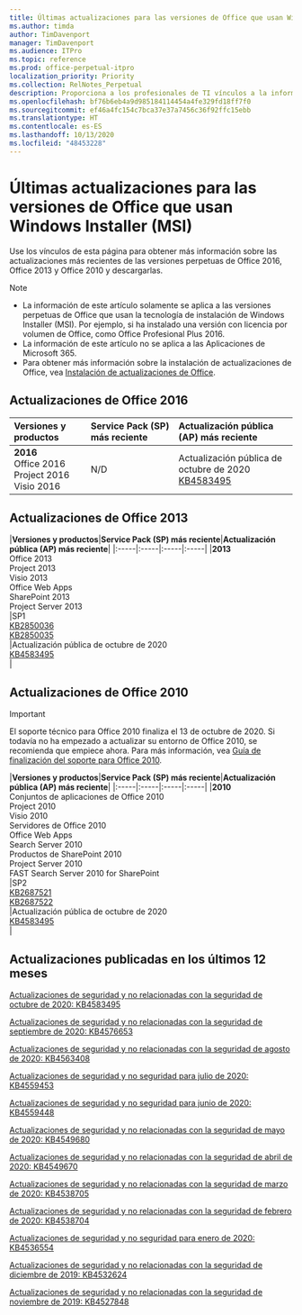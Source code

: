 ```yaml
---
title: Últimas actualizaciones para las versiones de Office que usan Windows Installer (MSI)
ms.author: timda
author: TimDavenport
manager: TimDavenport
ms.audience: ITPro
ms.topic: reference
ms.prod: office-perpetual-itpro
localization_priority: Priority
ms.collection: RelNotes_Perpetual
description: Proporciona a los profesionales de TI vínculos a la información de las últimas actualizaciones de las versiones perpetuas de Office 2016, Office 2013 y Office 2010.
ms.openlocfilehash: bf76b6eb4a9d985184114454a4fe329fd18ff7f0
ms.sourcegitcommit: ef46a4fc154c7bca37e37a7456c36f92ffc15ebb
ms.translationtype: HT
ms.contentlocale: es-ES
ms.lasthandoff: 10/13/2020
ms.locfileid: "48453228"
---
```

# <a name="latest-updates-for-versions-of-office-that-use-windows-installer-msi"></a>Últimas actualizaciones para las versiones de Office que usan Windows Installer (MSI)

Use los vínculos de esta página para obtener más información sobre las actualizaciones más recientes de las versiones perpetuas de Office 2016, Office 2013 y Office 2010 y descargarlas.
  
 
> [!NOTE]
> - La información de este artículo solamente se aplica a las versiones perpetuas de Office que usan la tecnología de instalación de Windows Installer (MSI). Por ejemplo, si ha instalado una versión con licencia por volumen de Office, como Office Profesional Plus 2016.
> - La información de este artículo no se aplica a las Aplicaciones de Microsoft 365.
> - Para obtener más información sobre la instalación de actualizaciones de Office, vea [Instalación de actualizaciones de Office](https://support.office.com/article/2ab296f3-7f03-43a2-8e50-46de917611c5). 


## <a name="office-2016-updates"></a>Actualizaciones de Office 2016

|**Versiones y productos**|**Service Pack (SP) más reciente**|**Actualización pública (AP) más reciente**|
|:-----|:-----|:-----|
|**2016** <br/> Office 2016  <br/> Project 2016  <br/> Visio 2016  <br/> |N/D  <br/> |Actualización pública de octubre de 2020  <br/> [KB4583495](https://support.microsoft.com/help/4583495) <br/> |
   
## <a name="office-2013-updates"></a>Actualizaciones de Office 2013

|**Versiones y productos**|**Service Pack (SP) más reciente**|**Actualización pública (AP) más reciente**|
|:-----|:-----|:-----|:-----|
|**2013** <br/> Office 2013  <br/> Project 2013  <br/> Visio 2013  <br/> Office Web Apps  <br/> SharePoint 2013  <br/> Project Server 2013  <br/> |SP1 <br/> [KB2850036](https://support.microsoft.com/kb/2850036) <br/>[KB2850035](https://support.microsoft.com/kb/2850035) <br/> |Actualización pública de octubre de 2020  <br/> [KB4583495](https://support.microsoft.com/help/4583495) <br/> |
   
## <a name="office-2010-updates"></a>Actualizaciones de Office 2010
> [!IMPORTANT]
> El soporte técnico para Office 2010 finaliza el 13 de octubre de 2020. Si todavía no ha empezado a actualizar su entorno de Office 2010, se recomienda que empiece ahora. Para más información, vea [Guía de finalización del soporte para Office 2010](https://docs.microsoft.com/DeployOffice/office-2010-end-support-roadmap). 

|**Versiones y productos**|**Service Pack (SP) más reciente**|**Actualización pública (AP) más reciente**|
|:-----|:-----|:-----|:-----|
|**2010** <br/> Conjuntos de aplicaciones de Office 2010  <br/> Project 2010  <br/> Visio 2010  <br/> Servidores de Office 2010  <br/> Office Web Apps  <br/> Search Server 2010  <br/> Productos de SharePoint 2010  <br/> Project Server 2010  <br/> FAST Search Server 2010 for SharePoint  <br/> |SP2 <br/>[KB2687521](https://support.microsoft.com/kb/2687521) <br/> [KB2687522](https://support.microsoft.com/kb/2687522) <br/> |Actualización pública de octubre de 2020  <br/> [KB4583495](https://support.microsoft.com/help/4583495) <br/>|
   

   
## <a name="updates-released-in-past-12-months"></a>Actualizaciones publicadas en los últimos 12 meses
[Actualizaciones de seguridad y no relacionadas con la seguridad de octubre de 2020: KB4583495](https://support.microsoft.com/help/4583495)

[Actualizaciones de seguridad y no relacionadas con la seguridad de septiembre de 2020: KB4576653](https://support.microsoft.com/help/4576653)

[Actualizaciones de seguridad y no relacionadas con la seguridad de agosto de 2020: KB4563408](https://support.microsoft.com/help/4563408)

[ Actualizaciones de seguridad y no seguridad para julio de 2020: KB4559453 ](https://support.microsoft.com/help/4559453)

[Actualizaciones de seguridad y no seguridad para junio de 2020: KB4559448](https://support.microsoft.com/help/4559448)

[Actualizaciones de seguridad y no relacionadas con la seguridad de mayo de 2020: KB4549680](https://support.microsoft.com/help/4549680)

[Actualizaciones de seguridad y no relacionadas con la seguridad de abril de 2020: KB4549670](https://support.microsoft.com/help/4549670)

[Actualizaciones de seguridad y no relacionadas con la seguridad de marzo de 2020: KB4538705](https://support.microsoft.com/help/4538705)

[Actualizaciones de seguridad y no relacionadas con la seguridad de febrero de 2020: KB4538704](https://support.microsoft.com/help/4538704)

[Actualizaciones de seguridad y no seguridad para enero de 2020: KB4536554](https://support.microsoft.com/help/4536554)

[Actualizaciones de seguridad y no relacionadas con la seguridad de diciembre de 2019: KB4532624](https://support.microsoft.com/help/4532624)

[Actualizaciones de seguridad y no relacionadas con la seguridad de noviembre de 2019: KB4527848](https://support.microsoft.com/help/4527848)

 




</br>